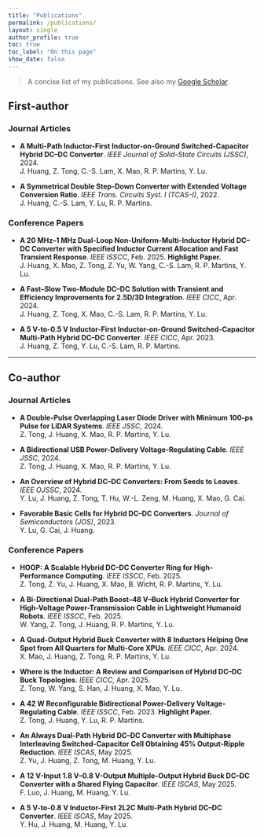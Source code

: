 ```yaml
---
title: "Publications"
permalink: /publications/
layout: single
author_profile: true
toc: true
toc_label: "On this page"
show_date: false
---
```



> A concise list of my publications. See also my [Google Scholar](https://scholar.google.com/citations?user=NETRgSoAAAAJ).

## First-author

### Journal Articles
- **A Multi-Path Inductor-First Inductor-on-Ground Switched-Capacitor Hybrid DC–DC Converter**. *IEEE Journal of Solid-State Circuits (JSSC)*, 2024.  
  J. Huang, Z. Tong, C.-S. Lam, X. Mao, R. P. Martins, Y. Lu. 

- **A Symmetrical Double Step-Down Converter with Extended Voltage Conversion Ratio**. *IEEE Trans. Circuits Syst. I (TCAS-I)*, 2022.  
  J. Huang, C.-S. Lam, Y. Lu, R. P. Martins.

### Conference Papers
- **A 20 MHz–1 MHz Dual-Loop Non-Uniform-Multi-Inductor Hybrid DC–DC Converter with Specified Inductor Current Allocation and Fast Transient Response**. *IEEE ISSCC*, Feb. 2025. **Highlight Paper.**  
  J. Huang, X. Mao, Z. Tong, Z. Yu, W. Yang, C.-S. Lam, R. P. Martins, Y. Lu.

- **A Fast–Slow Two-Module DC–DC Solution with Transient and Efficiency Improvements for 2.5D/3D Integration**. *IEEE CICC*, Apr. 2024.  
  J. Huang, Z. Tong, X. Mao, C.-S. Lam, R. P. Martins, Y. Lu. 

- **A 5 V-to-0.5 V Inductor-First Inductor-on-Ground Switched-Capacitor Multi-Path Hybrid DC–DC Converter**. *IEEE CICC*, Apr. 2023.  
  J. Huang, Z. Tong, Y. Lu, C.-S. Lam, R. P. Martins. 
---

## Co-author

### Journal Articles
- **A Double-Pulse Overlapping Laser Diode Driver with Minimum 100-ps Pulse for LiDAR Systems**. *IEEE JSSC*, 2024.  
  Z. Tong, J. Huang, X. Mao, R. P. Martins, Y. Lu. 

- **A Bidirectional USB Power-Delivery Voltage-Regulating Cable**. *IEEE JSSC*, 2024.  
  Z. Tong, J. Huang, X. Mao, R. P. Martins, Y. Lu. 

- **An Overview of Hybrid DC–DC Converters: From Seeds to Leaves**. *IEEE OJSSC*, 2024.  
  Y. Lu, J. Huang, Z. Tong, T. Hu, W.-L. Zeng, M. Huang, X. Mao, G. Cai. 

- **Favorable Basic Cells for Hybrid DC–DC Converters**. *Journal of Semiconductors (JOS)*, 2023.  
  Y. Lu, G. Cai, J. Huang. 

### Conference Papers
- **HOOP: A Scalable Hybrid DC–DC Converter Ring for High-Performance Computing**. *IEEE ISSCC*, Feb. 2025.  
  Z. Tong, Z. Yu, J. Huang, X. Mao, B. Wicht, R. P. Martins, Y. Lu. 

- **A Bi-Directional Dual-Path Boost–48 V–Buck Hybrid Converter for High-Voltage Power-Transmission Cable in Lightweight Humanoid Robots**. *IEEE ISSCC*, Feb. 2025.  
  W. Yang, Z. Tong, J. Huang, R. P. Martins, Y. Lu. 

- **A Quad-Output Hybrid Buck Converter with 8 Inductors Helping One Spot from All Quarters for Multi-Core XPUs**. *IEEE CICC*, Apr. 2024.  
  X. Mao, J. Huang, Z. Tong, R. P. Martins, Y. Lu. 

- **Where is the Inductor: A Review and Comparison of Hybrid DC–DC Buck Topologies**. *IEEE CICC*, Apr. 2025.  
  Z. Tong, W. Yang, S. Han, J. Huang, X. Mao, Y. Lu. 

- **A 42 W Reconfigurable Bidirectional Power-Delivery Voltage-Regulating Cable**. *IEEE ISSCC*, Feb. 2023. **Highlight Paper.**  
  Z. Tong, J. Huang, Y. Lu, R. P. Martins. 

- **An Always Dual-Path Hybrid DC–DC Converter with Multiphase Interleaving Switched-Capacitor Cell Obtaining 45% Output-Ripple Reduction**. *IEEE ISCAS*, May 2025.  
  Z. Yu, J. Huang, Z. Tong, M. Huang, Y. Lu. 

- **A 12 V-Input 1.8 V–0.8 V-Output Multiple-Output Hybrid Buck DC–DC Converter with a Shared Flying Capacitor**. *IEEE ISCAS*, May 2025.  
  F. Luo, J. Huang, M. Huang, Y. Lu. 

- **A 5 V-to-0.8 V Inductor-First 2L2C Multi-Path Hybrid DC–DC Converter**. *IEEE ISCAS*, May 2025.  
  Y. Hu, J. Huang, M. Huang, Y. Lu. 
